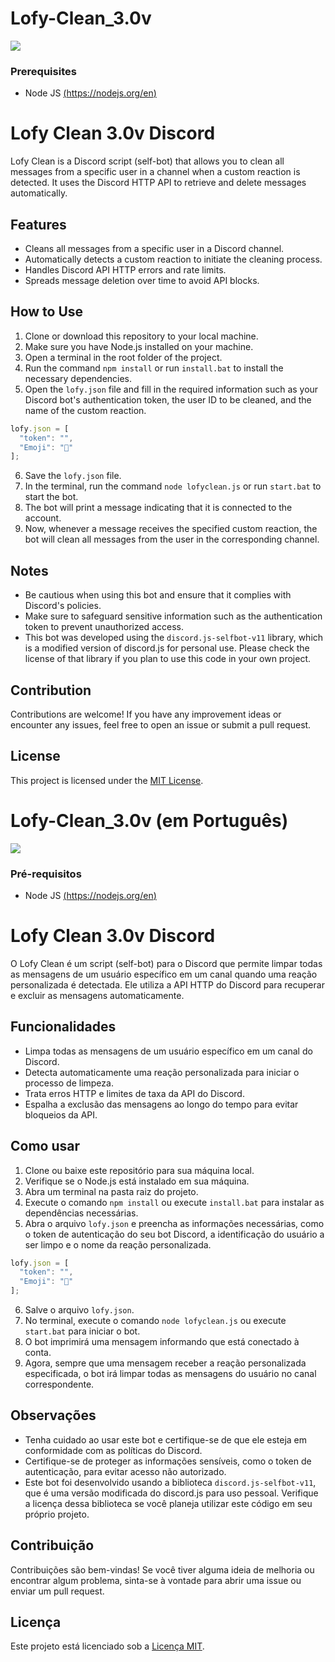 # Lofy-Clean_3.0v

![](/temp/preview.png)

### Prerequisites
- Node JS [(https://nodejs.org/en)](https://nodejs.org/en/download)


# Lofy Clean 3.0v Discord

Lofy Clean is a Discord script (self-bot) that allows you to clean all messages from a specific user in a channel when a custom reaction is detected. It uses the Discord HTTP API to retrieve and delete messages automatically.

## Features

- Cleans all messages from a specific user in a Discord channel.
- Automatically detects a custom reaction to initiate the cleaning process.
- Handles Discord API HTTP errors and rate limits.
- Spreads message deletion over time to avoid API blocks.

## How to Use

1. Clone or download this repository to your local machine.
2. Make sure you have Node.js installed on your machine.
3. Open a terminal in the root folder of the project.
4. Run the command `npm install` or run `install.bat` to install the necessary dependencies.
5. Open the `lofy.json` file and fill in the required information such as your Discord bot's authentication token, the user ID to be cleaned, and the name of the custom reaction.
```ts
lofy.json = [
  "token": "",
  "Emoji": "👑"
];
```
6. Save the `lofy.json` file.
7. In the terminal, run the command `node lofyclean.js` or run `start.bat` to start the bot.
8. The bot will print a message indicating that it is connected to the account.
9. Now, whenever a message receives the specified custom reaction, the bot will clean all messages from the user in the corresponding channel.

## Notes

- Be cautious when using this bot and ensure that it complies with Discord's policies.
- Make sure to safeguard sensitive information such as the authentication token to prevent unauthorized access.
- This bot was developed using the `discord.js-selfbot-v11` library, which is a modified version of discord.js for personal use. Please check the license of that library if you plan to use this code in your own project.

## Contribution

Contributions are welcome! If you have any improvement ideas or encounter any issues, feel free to open an issue or submit a pull request.

## License

This project is licensed under the [MIT License](https://github.com/dougkalash/Lofy-Clean_3.0v/blob/main/LICENSE.txt).

# Lofy-Clean_3.0v (em Português)

![](/temp/preview.png)

### Pré-requisitos
- Node JS [(https://nodejs.org/en)](https://nodejs.org/en/download)


# Lofy Clean 3.0v Discord

O Lofy Clean é um script (self-bot) para o Discord que permite limpar todas as mensagens de um usuário específico em um canal quando uma reação personalizada é detectada. Ele utiliza a API HTTP do Discord para recuperar e excluir as mensagens automaticamente.

## Funcionalidades

- Limpa todas as mensagens de um usuário específico em um canal do Discord.
- Detecta automaticamente uma reação personalizada para iniciar o processo de limpeza.
- Trata erros HTTP e limites de taxa da API do Discord.
- Espalha a exclusão das mensagens ao longo do tempo para evitar bloqueios da API.

## Como usar

1. Clone ou baixe este repositório para sua máquina local.
2. Verifique se o Node.js está instalado em sua máquina.
3. Abra um terminal na pasta raiz do projeto.
4. Execute o comando `npm install` ou execute `install.bat` para instalar as dependências necessárias.
5. Abra o arquivo `lofy.json` e preencha as informações necessárias, como o token de autenticação do seu bot Discord, a identificação do usuário a ser limpo e o nome da reação personalizada.
```ts
lofy.json = [
  "token": "",
  "Emoji": "👑"
];
```
6. Salve o arquivo `lofy.json`.
7. No terminal, execute o comando `node lofyclean.js` ou execute `start.bat` para iniciar o bot.
8. O bot imprimirá uma mensagem informando que está conectado à conta.
9. Agora, sempre que uma mensagem receber a reação personalizada especificada, o bot irá limpar todas as mensagens do usuário no canal correspondente.

## Observações

- Tenha cuidado ao usar este bot e certifique-se de que ele esteja em conformidade com as políticas do Discord.
- Certifique-se de proteger as informações sensíveis, como o token de autenticação, para evitar acesso não autorizado.
- Este bot foi desenvolvido usando a biblioteca `discord.js-selfbot-v11`, que é uma versão modificada do discord.js para uso pessoal. Verifique a licença dessa biblioteca se você planeja utilizar este código em seu próprio projeto.

## Contribuição

Contribuições são bem-vindas! Se você tiver alguma ideia de melhoria ou encontrar algum problema, sinta-se à vontade para abrir uma issue ou enviar um pull request.

## Licença

Este projeto está licenciado sob a [Licença MIT](https://github.com/dougkalash/Lofy-Clean_3.0v/blob/main/LICENSE.txt).
